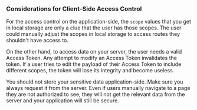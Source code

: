 ### Considerations for Client-Side Access Control

For the access control on the application-side, the `scope` values that you get in local storage are only a clue that the user has those scopes. The user could manually adjust the scopes in local storage to access routes they shouldn't have access to. 

On the other hand, to access data on your server, the user needs a valid Access Token. Any attempt to modify an Access Token invalidates the token. If a user tries to edit the payload of their Access Token to include different scopes, the token will lose its integrity and become useless.

You should not store your sensitive data application-side. Make sure you always request it from the server. Even if users manually navigate to a page they are not authorized to see, they will not get the relevant data from the server and your application will still be secure.